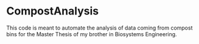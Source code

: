 # CompostAnalysis
This code is meant to automate the analysis of data coming from compost bins for the Master Thesis of my brother in Biosystems Engineering. 
